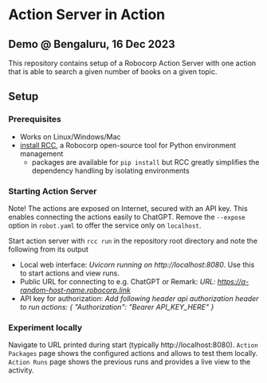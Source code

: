 # Action Server in Action

## Demo @ Bengaluru, 16 Dec 2023

This repository contains setup of a Robocorp Action Server with one action that is able to search a given number of books on a given topic.

## Setup

### Prerequisites
 - Works on Linux/Windows/Mac
 - [install RCC](https://github.com/robocorp/rcc?tab=readme-ov-file#installing-rcc-from-command-line), a Robocorp open-source tool for Python environment management
   - packages are available for `pip install` but RCC greatly simplifies the dependency handling by isolating environments

### Starting Action Server

Note! The actions are exposed on Internet, secured with an API key. This enables connecting the actions easily to ChatGPT. Remove the `--expose` option in `robot.yaml` to offer the service only on `localhost`.

Start action server with `rcc run` in the repository root directory and note the following from its output
  - Local web interface: *Uvicorn running on http://localhost:8080*. Use this to start actions and view runs.
  - Public URL for connecting to e.g. ChatGPT or Remark: *URL: https://a-random-host-name.robocorp.link*
  - API key for authorization: *Add following header api authorization header to run actions: { "Authorization": "Bearer API_KEY_HERE" }*

### Experiment locally

Navigate to URL printed during start (typically http://localhost:8080). `Action Packages` page shows the configured actions and allows to test them locally. `Action Runs` page shows the previous runs and provides a live view to the activity.

